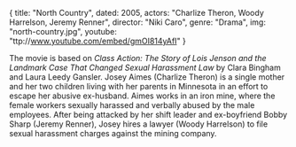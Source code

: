 {
  title: "North Country",
  dated:  2005,
  actors: "Charlize Theron, Woody Harrelson, Jeremy Renner",
  director: "Niki Caro",
  genre: "Drama",
  img: "north-country.jpg",
  youtube: "ttp://www.youtube.com/embed/gmOI814yAfI"
}

The movie is based on _Class Action: The Story of Lois Jenson and the Landmark Case That Changed Sexual Harassment Law_ by Clara Bingham and Laura Leedy Gansler. Josey Aimes (Charlize Theron) is a single mother and her two children living with her parents in Minnesota in an effort to escape her abusive ex-husband. Aimes works in an iron mine, where the female workers sexually harassed and verbally abused by the male employees. After being attacked by her shift leader and ex-boyfriend Bobby Sharp (Jeremy Renner), Josey hires a lawyer (Woody Harrelson) to file sexual harassment charges against the mining company. 